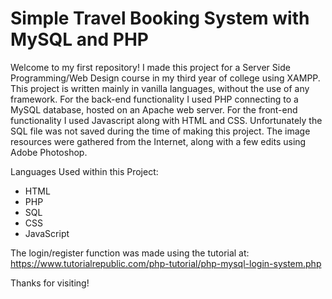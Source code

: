 # Simple Travel Booking System with MySQL and PHP

Welcome to my first repository! I made this project for a Server Side Programming/Web Design course in my third year of college using XAMPP. This project is written mainly in vanilla languages, without the use of any framework. For the back-end functionality I used PHP connecting to a MySQL database, hosted on an Apache web server. For the front-end functionality I used Javascript along with HTML and CSS. Unfortunately the SQL file was not saved during the time of making this project. The image resources were gathered from the Internet, along with a few edits using Adobe Photoshop.

Languages Used within this Project:
* HTML
* PHP
* SQL
* CSS
* JavaScript 

The login/register function was made using the tutorial at:
https://www.tutorialrepublic.com/php-tutorial/php-mysql-login-system.php

Thanks for visiting!
